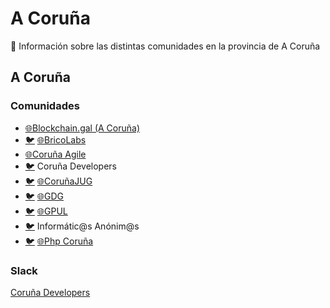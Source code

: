 # A Coruña

:crab: Información sobre las distintas comunidades en la provincia de A Coruña

## A Coruña
### Comunidades
* [:globe_with_meridians:Blockchain.gal (A Coruña)](https://www.meetup.com/es-ES/blockchain_gal_acoruna/)
* [:bird:](https://twitter.com/Brico_Labs) [:globe_with_meridians:BricoLabs](https://bricolabs.cc/)
* [:globe_with_meridians:Coruña Agile](https://www.meetup.com/es-ES/Coruna-Agile/)
* [:bird:](https://twitter.com/CorunaDev) Coruña Developers
* [:bird:](https://twitter.com/CorunaJUG) [:globe_with_meridians:CoruñaJUG](https://www.meetup.com/es-ES/CorunaJUG/)
* [:bird:](https://twitter.com/gdgcoruna) [:globe_with_meridians:GDG](https://www.meetup.com/es-ES/GDG-Coruna/)
* [:bird:](https://twitter.com/gpul_) [:globe_with_meridians:GPUL](https://gpul.org/)
* [:bird:](https://twitter.com/inform_anonimos) Informátic@s Anónim@s
* [:bird:](https://twitter.com/phpcoruna) [:globe_with_meridians:Php Coruña](https://www.meetup.com/es-ES/Php-Coruna/)

### Slack
[Coruña Developers](corunadevelopers.slack.com)

